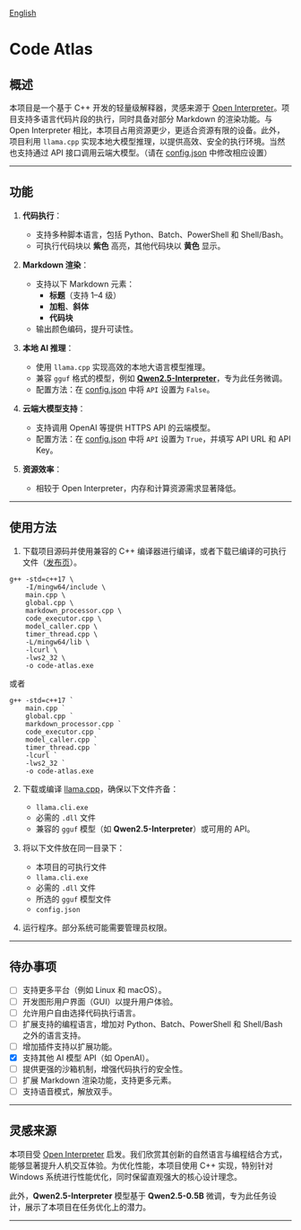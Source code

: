 [English](README.md)

# Code Atlas

## 概述

本项目是一个基于 C++ 开发的轻量级解释器，灵感来源于 [Open Interpreter](https://github.com/OpenInterpreter/open-interpreter)。项目支持多语言代码片段的执行，同时具备对部分 Markdown 的渲染功能。与 Open Interpreter 相比，本项目占用资源更少，更适合资源有限的设备。此外，项目利用 `llama.cpp` 实现本地大模型推理，以提供高效、安全的执行环境。当然也支持通过 API 接口调用云端大模型。（请在 [config.json](https://github.com/ystemsrx/Code-Atlas/blob/main/config.json) 中修改相应设置）

---

## 功能

1. **代码执行**：
   - 支持多种脚本语言，包括 Python、Batch、PowerShell 和 Shell/Bash。
   - 可执行代码块以 **紫色** 高亮，其他代码块以 **黄色** 显示。

2. **Markdown 渲染**：
   - 支持以下 Markdown 元素：
     - **标题**（支持 1–4 级）
     - **加粗**、**斜体**
     - **代码块**
   - 输出颜色编码，提升可读性。

3. **本地 AI 推理**：
   - 使用 `llama.cpp` 实现高效的本地大语言模型推理。
   - 兼容 `gguf` 格式的模型，例如 **[Qwen2.5-Interpreter](https://huggingface.co/ystemsrx/Qwen2.5-Interpreter)**，专为此任务微调。
   - 配置方法：在 [config.json](https://github.com/ystemsrx/Code-Atlas/blob/main/config.json) 中将 `API` 设置为 `False`。

4. **云端大模型支持**：
   - 支持调用 OpenAI 等提供 HTTPS API 的云端模型。
   - 配置方法：在 [config.json](https://github.com/ystemsrx/Code-Atlas/blob/main/config.json) 中将 `API` 设置为 `True`，并填写 API URL 和 API Key。

5. **资源效率**：
   - 相较于 Open Interpreter，内存和计算资源需求显著降低。

---

## 使用方法

1. 下载项目源码并使用兼容的 C++ 编译器进行编译，或者下载已编译的可执行文件（[发布页](https://github.com/ystemsrx/Code-Atlas/releases)）。

```
g++ -std=c++17 \
    -I/mingw64/include \
    main.cpp \
    global.cpp \
    markdown_processor.cpp \
    code_executor.cpp \
    model_caller.cpp \
    timer_thread.cpp \
    -L/mingw64/lib \
    -lcurl \
    -lws2_32 \
    -o code-atlas.exe
```

或者

```
g++ -std=c++17 `
    main.cpp `
    global.cpp `
    markdown_processor.cpp `
    code_executor.cpp `
    model_caller.cpp `
    timer_thread.cpp `
    -lcurl `
    -lws2_32 `
    -o code-atlas.exe
```
2. 下载或编译 [llama.cpp](https://github.com/ggerganov/llama.cpp/releases)，确保以下文件齐备：
   - `llama.cli.exe`
   - 必需的 `.dll` 文件
   - 兼容的 `gguf` 模型（如 **Qwen2.5-Interpreter**）或可用的 API。

3. 将以下文件放在同一目录下：
   - 本项目的可执行文件
   - `llama.cli.exe`
   - 必需的 `.dll` 文件
   - 所选的 `gguf` 模型文件
   - `config.json`

4. 运行程序。部分系统可能需要管理员权限。

---

## 待办事项

- [ ] 支持更多平台（例如 Linux 和 macOS）。
- [ ] 开发图形用户界面（GUI）以提升用户体验。
- [ ] 允许用户自由选择代码执行语言。
- [ ] 扩展支持的编程语言，增加对 Python、Batch、PowerShell 和 Shell/Bash 之外的语言支持。
- [ ] 增加插件支持以扩展功能。
- [x] 支持其他 AI 模型 API（如 OpenAI）。
- [ ] 提供更强的沙箱机制，增强代码执行的安全性。
- [ ] 扩展 Markdown 渲染功能，支持更多元素。
- [ ] 支持语音模式，解放双手。

---

## 灵感来源

本项目受 [Open Interpreter](https://github.com/OpenInterpreter/open-interpreter) 启发。我们欣赏其创新的自然语言与编程结合方式，能够显著提升人机交互体验。为优化性能，本项目使用 C++ 实现，特别针对 Windows 系统进行性能优化，同时保留直观强大的核心设计理念。

此外，**Qwen2.5-Interpreter** 模型基于 **Qwen2.5-0.5B** 微调，专为此任务设计，展示了本项目在任务优化上的潜力。

---
